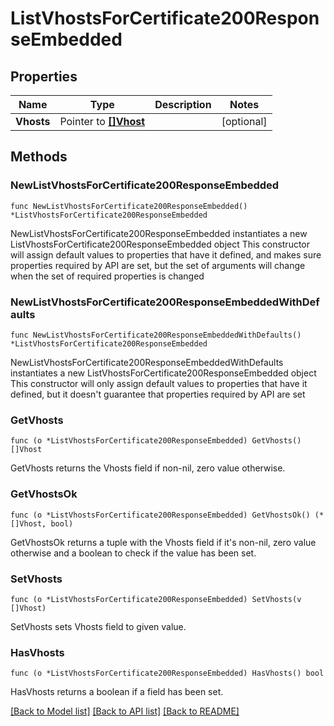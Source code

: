 # ListVhostsForCertificate200ResponseEmbedded

## Properties

Name | Type | Description | Notes
------------ | ------------- | ------------- | -------------
**Vhosts** | Pointer to [**[]Vhost**](Vhost.md) |  | [optional] 

## Methods

### NewListVhostsForCertificate200ResponseEmbedded

`func NewListVhostsForCertificate200ResponseEmbedded() *ListVhostsForCertificate200ResponseEmbedded`

NewListVhostsForCertificate200ResponseEmbedded instantiates a new ListVhostsForCertificate200ResponseEmbedded object
This constructor will assign default values to properties that have it defined,
and makes sure properties required by API are set, but the set of arguments
will change when the set of required properties is changed

### NewListVhostsForCertificate200ResponseEmbeddedWithDefaults

`func NewListVhostsForCertificate200ResponseEmbeddedWithDefaults() *ListVhostsForCertificate200ResponseEmbedded`

NewListVhostsForCertificate200ResponseEmbeddedWithDefaults instantiates a new ListVhostsForCertificate200ResponseEmbedded object
This constructor will only assign default values to properties that have it defined,
but it doesn't guarantee that properties required by API are set

### GetVhosts

`func (o *ListVhostsForCertificate200ResponseEmbedded) GetVhosts() []Vhost`

GetVhosts returns the Vhosts field if non-nil, zero value otherwise.

### GetVhostsOk

`func (o *ListVhostsForCertificate200ResponseEmbedded) GetVhostsOk() (*[]Vhost, bool)`

GetVhostsOk returns a tuple with the Vhosts field if it's non-nil, zero value otherwise
and a boolean to check if the value has been set.

### SetVhosts

`func (o *ListVhostsForCertificate200ResponseEmbedded) SetVhosts(v []Vhost)`

SetVhosts sets Vhosts field to given value.

### HasVhosts

`func (o *ListVhostsForCertificate200ResponseEmbedded) HasVhosts() bool`

HasVhosts returns a boolean if a field has been set.


[[Back to Model list]](../README.md#documentation-for-models) [[Back to API list]](../README.md#documentation-for-api-endpoints) [[Back to README]](../README.md)


